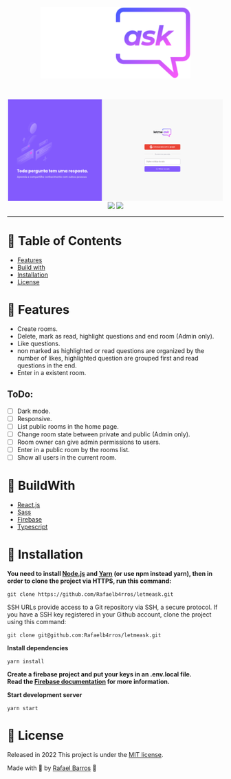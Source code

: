 <p align="center">
   <img src=".github/docs/images/logo.svg" width="350"/>
</p>

<br />

<p align="center">
   <img src=".github/docs/images/home.png" width="500"/>
   <img src=".github/docs/images/admin-vision.gif" width="500"/>
   <img src=".github/docs/images/user-vision.gif" width="500"/>
</p>

---

# :pushpin: Table of Contents

- [Features](#rocket-features)
- [Build with](#construction_worker-BuildWith)
- [Installation](#construction_worker-installation)
- [License](#closed_book-license)

# :rocket: Features

- Create rooms.
- Delete, mark as read, highlight questions and end room (Admin only).
- Like questions.
- non marked as highlighted or read questions are organized by the number of likes, highlighted question are grouped first and read questions in the end.
- Enter in a existent room.

## ToDo:

- [ ] Dark mode.
- [ ] Responsive.
- [ ] List public rooms in the home page.
- [ ] Change room state between private and public (Admin only).
- [ ] Room owner can give admin permissions to users.
- [ ] Enter in a public room by the rooms list.
- [ ] Show all users in the current room.

# :construction_worker: BuildWith

- [React.js](https://reactjs.org/)
- [Sass](https://sass-lang.com/)
- [Firebase](https://firebase.google.com/)
- [Typescript](https://www.typescriptlang.org/)

# :construction_worker: Installation

**You need to install [Node.js](https://nodejs.org/en/download/) and [Yarn](https://yarnpkg.com/) (or use npm instead yarn), then in order to clone the project via HTTPS, run this command:**

```
git clone https://github.com/Rafaelb4rros/letmeask.git
```

SSH URLs provide access to a Git repository via SSH, a secure protocol. If you have a SSH key registered in your Github account, clone the project using this command:

```
git clone git@github.com:Rafaelb4rros/letmeask.git
```

**Install dependencies**

```
yarn install
```

**Create a firebase project and put your keys in an .env.local file. <br> Read the [Firebase documentation](https://firebase.google.com/docs/web/setup) for more information.**

**Start development server**

```
yarn start
```

# :closed_book: License

Released in 2022
This project is under the [MIT license](https://github.com/Rafaelb4rros/letmeask/main/LICENSE).

Made with 💜 by [Rafael Barros](https://github.com/Rafaelb4rros) 🚀
